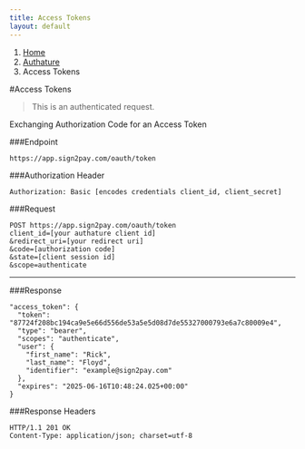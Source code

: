 ```yaml
---
title: Access Tokens
layout: default
---
```


<ol class="breadcrumb">
  <li><a href="/">Home</a></li>
  <li><a href="/authature">Authature</a></li>
  <li>Access Tokens</li>
</ol>

#Access Tokens

> This is an authenticated request.

Exchanging Authorization Code for an Access Token

###Endpoint

    https://app.sign2pay.com/oauth/token

###Authorization Header

    Authorization: Basic [encodes credentials client_id, client_secret]

###Request


    POST https://app.sign2pay.com/oauth/token
    client_id=[your authature client id]
    &redirect_uri=[your redirect uri]
    &code=[authorization code]
    &state=[client session id]
    &scope=authenticate


---

###Response

    "access_token": {
      "token": "87724f208bc194ca9e5e66d556de53a5e5d08d7de55327000793e6a7c80009e4",
      "type": "bearer",
      "scopes": "authenticate",
      "user": {
        "first_name": "Rick",
        "last_name": "Floyd",
        "identifier": "example@sign2pay.com"
      },
      "expires": "2025-06-16T10:48:24.025+00:00"
    }

###Response Headers

    HTTP/1.1 201 OK
    Content-Type: application/json; charset=utf-8